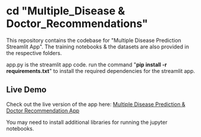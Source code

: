 # cd "Multiple_Disease & Doctor_Recommendations"

This repository contains the codebase for "Multiple Disease Prediction Streamlit App". The training notebooks &amp; the datasets are also provided in the respective folders. 

app.py is the streamlit app code.
run the command "**pip install -r requirements.txt**" to install the required dependencies for the streamlit app.

## Live Demo
Check out the live version of the app here: [Multiple Disease Prediction & Doctor Recommendation App](https://multipledisease-doctorrecommendationsgit-kultfdczs2huewbt4s3tn.streamlit.app/)

You may need to install additional libraries for running the jupyter notebooks.
